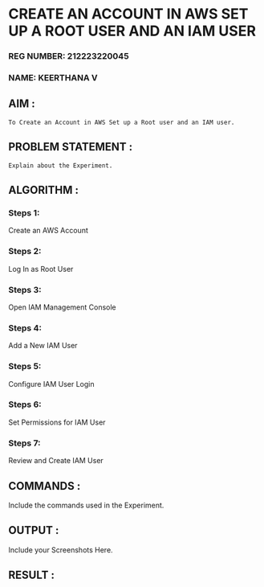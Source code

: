 # CREATE AN  ACCOUNT IN AWS SET UP A ROOT USER AND AN IAM USER 
### REG NUMBER: 212223220045
### NAME: KEERTHANA V
 
## AIM :
    To Create an Account in AWS Set up a Root user and an IAM user.
## PROBLEM STATEMENT :
    Explain about the Experiment.

## ALGORITHM :
 ### Steps 1:
 Create an AWS Account
 ### Steps 2:
 Log In as Root User
 ### Steps 3:
 Open IAM Management Console
 ### Steps 4:
 Add a New IAM User
 ### Steps 5:
 Configure IAM User Login
 ### Steps 6:
 Set Permissions for IAM User
 ### Steps 7:
 Review and Create IAM User
## COMMANDS :
Include the commands used in the Experiment.

## OUTPUT :

 Include your Screenshots Here.
## RESULT :
 

  


